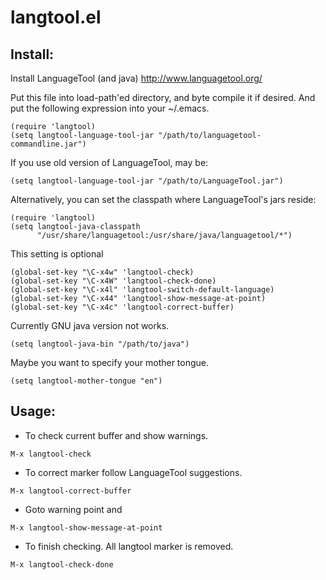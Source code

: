 langtool.el
===========

## Install:

Install LanguageTool (and java)
http://www.languagetool.org/

Put this file into load-path'ed directory, and byte compile it if
desired. And put the following expression into your ~/.emacs.

```
(require 'langtool)
(setq langtool-language-tool-jar "/path/to/languagetool-commandline.jar")
```

If you use old version of LanguageTool, may be:

```
(setq langtool-language-tool-jar "/path/to/LanguageTool.jar")
```

Alternatively, you can set the classpath where LanguageTool's jars reside:

```
(require 'langtool)
(setq langtool-java-classpath
      "/usr/share/languagetool:/usr/share/java/languagetool/*")
```

This setting is optional

```
(global-set-key "\C-x4w" 'langtool-check)
(global-set-key "\C-x4W" 'langtool-check-done)
(global-set-key "\C-x4l" 'langtool-switch-default-language)
(global-set-key "\C-x44" 'langtool-show-message-at-point)
(global-set-key "\C-x4c" 'langtool-correct-buffer)
```

Currently GNU java version not works.

```
(setq langtool-java-bin "/path/to/java")
```

Maybe you want to specify your mother tongue.

```
(setq langtool-mother-tongue "en")
```

## Usage:

* To check current buffer and show warnings.

```
M-x langtool-check
```

* To correct marker follow LanguageTool suggestions.

```
M-x langtool-correct-buffer
```

* Goto warning point and

```
M-x langtool-show-message-at-point
```

* To finish checking. All langtool marker is removed.

```
M-x langtool-check-done
```

